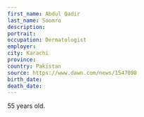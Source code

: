 ```yaml
---
first_name: Abdul Qadir
last_name: Soomro
description: 
portrait: 
occupation: Dermatologist
employer: 
city: Karachi
province: 
country: Pakistan
source: https://www.dawn.com/news/1547098
birth_date: 
death_date: 
---
```


55 years old.